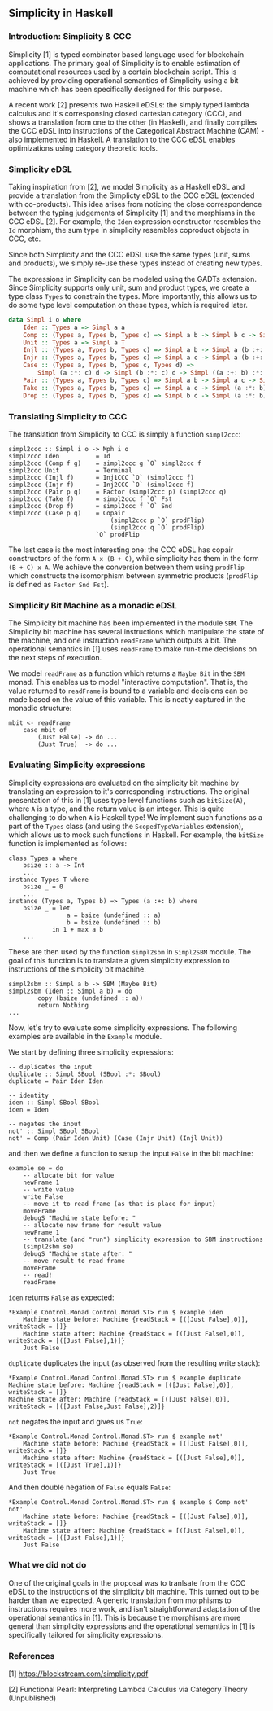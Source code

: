 ## Simplicity in Haskell

### Introduction: Simplicity & CCC

Simplicity [1] is typed combinator based language used for blockchain applications. The primary goal of Simplicity is to enable estimation of computational resources used by a certain blockchain script. This is achieved by providing operational semantics of Simplicity using a bit machine which has been specifically designed for this purpose.

A recent work [2] presents two Haskell eDSLs: the simply typed lambda calculus and it's corresponsing closed cartesian category (CCC), and shows a translation from one to the other (in Haskell), and finally compiles the CCC eDSL into instructions of the Categorical Abstract Machine (CAM) - also implemented in Haskell. A translation to the CCC eDSL enables optimizations using category theoretic tools.

### Simplicity eDSL

Taking inspiration from [2], we model Simplicity as a Haskell eDSL and provide a translation from the Simplicty eDSL to the CCC eDSL (extended with co-products). This idea arises from noticing the close correspondence between the typing judgements of Simplicity [1] and the morphisms in the CCC eDSL [2]. For example, the `Iden` expression constructor resembles the `Id` morphism, the sum type in simplicity resembles coproduct objects in CCC, etc.

Since both Simplicity and the CCC eDSL use the same types (unit, sums and products), we simply re-use these types instead of creating new types.

The expressions in Simplicity can be modeled using the GADTs extension. Since Simplicity supports only unit, sum and product types, we create a type class `Types` to constrain the types. More importantly, this allows us to do some type level computation on these types, which is required later.

```Haskell
data Simpl i o where
    Iden :: Types a => Simpl a a
    Comp :: (Types a, Types b, Types c) => Simpl a b -> Simpl b c -> Simpl a c
    Unit :: Types a => Simpl a T
    Injl :: (Types a, Types b, Types c) => Simpl a b -> Simpl a (b :+: c)
    Injr :: (Types a, Types b, Types c) => Simpl a c -> Simpl a (b :+: c)
    Case :: (Types a, Types b, Types c, Types d) => 
        Simpl (a :*: c) d -> Simpl (b :*: c) d -> Simpl ((a :+: b) :*: c) d
    Pair :: (Types a, Types b, Types c) => Simpl a b -> Simpl a c -> Simpl a (b :*: c)
    Take :: (Types a, Types b, Types c) => Simpl a c -> Simpl (a :*: b) c
    Drop :: (Types a, Types b, Types c) => Simpl b c -> Simpl (a :*: b) c
```

### Translating Simplicity to CCC

The translation from Simplicity to CCC is simply a function `simpl2ccc`:
```
simpl2ccc :: Simpl i o -> Mph i o
simpl2ccc Iden          = Id
simpl2ccc (Comp f g)    = simpl2ccc g `O` simpl2ccc f 
simpl2ccc Unit          = Terminal
simpl2ccc (Injl f)      = Inj1CCC `O` (simpl2ccc f) 
simpl2ccc (Injr f)      = Inj2CCC `O` (simpl2ccc f)
simpl2ccc (Pair p q)    = Factor (simpl2ccc p) (simpl2ccc q)
simpl2ccc (Take f)      = simpl2ccc f `O` Fst
simpl2ccc (Drop f)      = simpl2ccc f `O` Snd
simpl2ccc (Case p q)    = Copair
                            (simpl2ccc p `O` prodFlip) 
                            (simpl2ccc q `O` prodFlip) 
                        `O` prodFlip
```
The last case is the most interesting one: the CCC eDSL has copair constructors of the form `A x (B + C)`, while simplicity has them in the form `(B + C) x A`. We achieve the conversion between them using `prodFlip` which constructs the isomorphism between symmetric products (`prodFlip` is defined as `Factor Snd Fst`).

### Simplicity Bit Machine as a monadic eDSL

The Simplicity bit machine has been implemented in the module `SBM`. The Simplicity bit machine has several instructions which manipulate the state of the machine, and one instruction `readFrame` which outputs a bit. The operational semantics in [1] uses `readFrame` to make run-time decisions on the next steps of execution.

We model `readFrame` as a function which returns a `Maybe Bit` in the `SBM` monad. This enables us to model "interactive computation". That is, the value returned to `readFrame` is bound to a variable and decisions can be made based on the value of this variable. This is neatly captured in the monadic structure:

```
mbit <- readFrame
    case mbit of
        (Just False) -> do ... 
        (Just True)  -> do ...
```

### Evaluating Simplicity expressions

Simplicity expressions are evaluated on the simplicity bit machine by translating an expression to it's corresponding instructions. The original presentation of this in [1] uses type level functions such as `bitSize(A)`, where `A` is a type, and the return value is an integer. This is quite challenging to do when `A` is Haskell type! We implement such functions as a part of the `Types` class (and using the `ScopedTypeVariables` extension), which allows us to mock such functions in Haskell. For example, the `bitSize` function is implemented as follows:

```
class Types a where
    bsize :: a -> Int
    ...
instance Types T where
    bsize _ = 0
    ...
instance (Types a, Types b) => Types (a :+: b) where
    bsize _ = let 
                a = bsize (undefined :: a)
                b = bsize (undefined :: b) 
            in 1 + max a b
    ...
```

These are then used by the function `simpl2sbm` in `Simpl2SBM` module. The goal of this function is to translate a given simplicity expression to instructions of the simplicity bit machine.
```
simpl2sbm :: Simpl a b -> SBM (Maybe Bit)
simpl2sbm (Iden :: Simpl a b) = do
        copy (bsize (undefined :: a))
        return Nothing
...
```

Now, let's try to evaluate some simplicity expressions. The following examples are available in the `Example` module.

We start by defining three simplicity expressions:
```
-- duplicates the input
duplicate :: Simpl SBool (SBool :*: SBool)
duplicate = Pair Iden Iden

-- identity
iden :: Simpl SBool SBool
iden = Iden

-- negates the input
not' :: Simpl SBool SBool
not' = Comp (Pair Iden Unit) (Case (Injr Unit) (Injl Unit))
```

and then we define a function to setup the input `False` in the bit machine:

```
example se = do
    -- allocate bit for value
    newFrame 1
    -- write value
    write False
    -- move it to read frame (as that is place for input)
    moveFrame
    debugS "Machine state before: "
    -- allocate new frame for result value
    newFrame 1
    -- translate (and "run") simplicity expression to SBM instructions
    (simpl2sbm se)
    debugS "Machine state after: "
    -- move result to read frame
    moveFrame
    -- read!
    readFrame
```

`iden` returns `False` as expected:
```
*Example Control.Monad Control.Monad.ST> run $ example iden
    Machine state before: Machine {readStack = [([Just False],0)], writeStack = []}
    Machine state after: Machine {readStack = [([Just False],0)], writeStack = [([Just False],1)]}
    Just False
```

`duplicate` duplicates the input (as observed from the resulting write stack):
```
*Example Control.Monad Control.Monad.ST> run $ example duplicate
Machine state before: Machine {readStack = [([Just False],0)], writeStack = []}
Machine state after: Machine {readStack = [([Just False],0)], writeStack = [([Just False,Just False],2)]}
```

`not` negates the input and gives us `True`:
```
*Example Control.Monad Control.Monad.ST> run $ example not'
    Machine state before: Machine {readStack = [([Just False],0)], writeStack = []}
    Machine state after: Machine {readStack = [([Just False],0)], writeStack = [([Just True],1)]}
    Just True
```

And then double negation of `False` equals `False`:

```
*Example Control.Monad Control.Monad.ST> run $ example $ Comp not' not'
    Machine state before: Machine {readStack = [([Just False],0)], writeStack = []}
    Machine state after: Machine {readStack = [([Just False],0)], writeStack = [([Just False],1)]}
    Just False
```

### What we did not do

One of the original goals in the proposal was to tranlsate from the CCC eDSL to the instructions of the simplicity bit machine. This turned out to be harder than we expected. A generic translation from morphisms to instructions requires more work, and isn't straightforward adaptation of the operational semantics in [1]. This is because the morphisms are more general than simplicity expressions and the operational semantics in [1] is specifically tailored for simplicity expressions.

### References
[1] https://blockstream.com/simplicity.pdf

[2] Functional Pearl: Interpreting Lambda Calculus via Category Theory (Unpublished)
